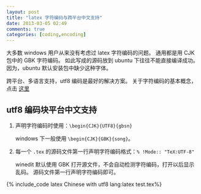 ```yaml
---
layout: post
title: "latex 字符编码与跨平台中文支持"
date: 2013-03-05 02:49
comments: true
categories: [coding,encoding]
---
```


大多数 windows 用户从来没有考虑过 latex 字符编码的问题。
通用都是用 CJK 包中的 GBK 字符编码。
如此写成的源码放到 ubuntu 下往往不能直接编译成功。
因为，ubuntu 默认安装包中缺少这种字体。

跨平台、多语言支持，utf8 编码是最好的解决方案。
关于字符编码的基本概念，点击 [这里](/blog/2012/11/19/introduction-to-common-encoding/)

<!--more-->

utf8 编码块平台中文支持
-----------------------

1. 声明字符编码时使用：`\begin{CJK}{UTF8}{gbsn}`

    windows 下一般使用 `\begin{CJK}{GBK}{song}`。
2. 每一个 `.tex` 的源码文件第一行声明字符编码格式：`% !Mode:: "TeX:UTF-8"`

    winedit 默认使用 GBK 打开源文件，不会自动检测字符编码，打开以后显示乱码。
    源码文件第一行声明字符编码即可。

{% include_code latex Chinese with utf8 lang:latex test.tex%}

